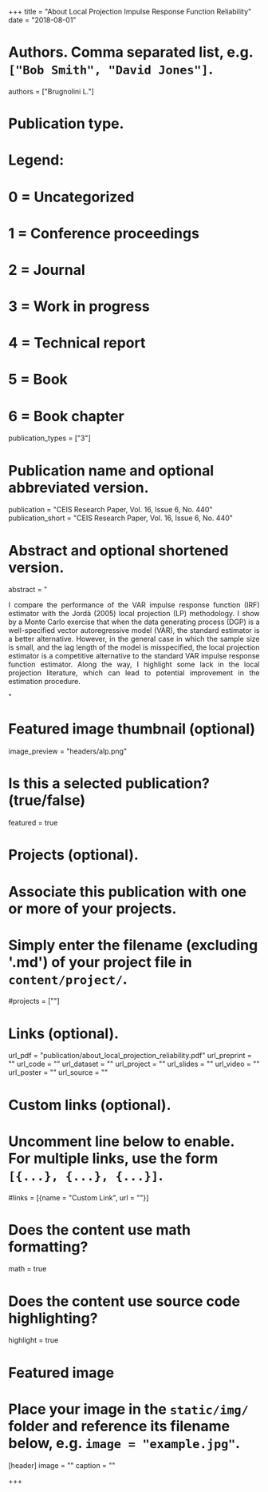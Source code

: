 +++
title = "About Local Projection Impulse Response Function Reliability"
date = "2018-08-01"

# Authors. Comma separated list, e.g. `["Bob Smith", "David Jones"]`.
authors = ["Brugnolini L."]

# Publication type.
# Legend:
# 0 = Uncategorized
# 1 = Conference proceedings
# 2 = Journal
# 3 = Work in progress
# 4 = Technical report
# 5 = Book
# 6 = Book chapter
publication_types = ["3"]

# Publication name and optional abbreviated version.
publication = "CEIS Research Paper, Vol. 16, Issue 6, No. 440"
publication_short = "CEIS Research Paper, Vol. 16, Issue 6, No. 440"

# Abstract and optional shortened version.
abstract = "<p style='text-align: justify;'>I compare the performance of the VAR impulse response function (IRF) estimator with the Jordà (2005) local projection (LP) methodology. I show by a Monte Carlo exercise that when the data generating process (DGP) is a well-specified vector autoregressive model (VAR), the standard estimator is a better alternative. However, in the general case in which the sample size is small, and the lag length of the model is misspecified, the local projection estimator is a competitive alternative to the standard VAR impulse response function estimator. Along the way, I highlight some lack in the local projection literature, which can lead to potential improvement in the estimation procedure.</p>"

# Featured image thumbnail (optional)
image_preview = "headers/alp.png"

# Is this a selected publication? (true/false)
featured = true

# Projects (optional).
#   Associate this publication with one or more of your projects.
#   Simply enter the filename (excluding '.md') of your project file in `content/project/`.
#projects = [""]

# Links (optional).
url_pdf = "publication/about_local_projection_reliability.pdf"
url_preprint = ""
url_code = ""
url_dataset = ""
url_project = ""
url_slides = ""
url_video = ""
url_poster = ""
url_source = ""

# Custom links (optional).
#   Uncomment line below to enable. For multiple links, use the form `[{...}, {...}, {...}]`.
#links = [{name = "Custom Link", url = ""}]

# Does the content use math formatting?
math = true

# Does the content use source code highlighting?
highlight = true

# Featured image
# Place your image in the `static/img/` folder and reference its filename below, e.g. `image = "example.jpg"`.
[header]
image = ""
caption = ""

+++
